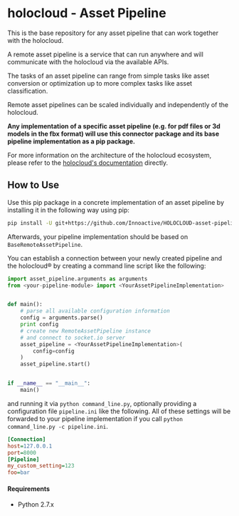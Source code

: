 # holocloud - Asset Pipeline

This is the base repository for any asset pipeline that can work together with the holocloud.

A remote asset pipeline is a service that can run anywhere and will communicate with the holocloud
via the available APIs.

The tasks of an asset pipeline can range from simple tasks like asset conversion or optimization up
to more complex tasks like asset classification.

Remote asset pipelines can be scaled individually and independently of the holocloud.

**Any implementation of a specific asset pipeline (e.g. for pdf files or 3d models in the fbx format) 
will use this connector package and its base pipeline implementation as a pip package.**

For more information on the architecture of the holocloud ecosystem, please refer to the [holocloud's
documentation](https://github.com/Innoactive/HOLOCLOUD-backend) directly.

## How to Use

Use this pip package in a concrete implementation of an asset pipeline by installing it in the following way using pip:

```bash
pip install -U git+https://github.com/Innoactive/HOLOCLOUD-asset-pipeline-connector@0.1.0
```

Afterwards, your pipeline implementation should be based on `BaseRemoteAssetPipeline`. 

You can establish a connection between your newly created pipeline and the holocloud® by creating 
a command line script like the following: 

```python
import asset_pipeline.arguments as arguments
from <your-pipeline-module> import <YourAssetPipelineImplementation>


def main():
    # parse all available configuration information
    config = arguments.parse()
    print config
    # create new RemoteAssetPipeline instance
    # and connect to socket.io server
    asset_pipeline = <YourAssetPipelineImplementation>(
        config=config
    )
    asset_pipeline.start()


if __name__ == "__main__":
    main()

```

and running it via `python command_line.py`, optionally providing a configuration file `pipeline.ini` 
like the following. All of these settings will be forwarded to your pipeline implementation if you call
`python command_line.py -c pipeline.ini`.

```ini
[Connection]
host=127.0.0.1
port=8000
[Pipeline]
my_custom_setting=123
foo=bar
```

#### Requirements

- Python 2.7.x
